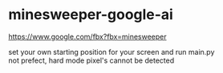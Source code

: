 # minesweeper-google-ai
https://www.google.com/fbx?fbx=minesweeper

set your own starting position for your screen
and run main.py
<br>
not prefect, hard mode pixel's cannot be detected
